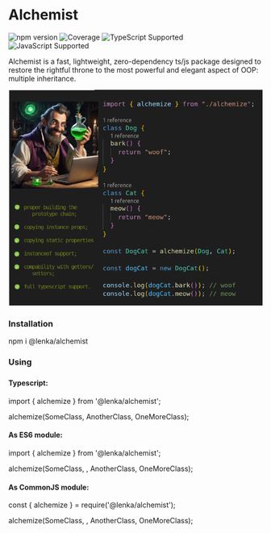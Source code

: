 # Alchemist

![npm version](https://img.shields.io/npm/v/@elenka/alchemist)
![Coverage](https://img.shields.io/badge/Coverage-90.00%25-brightgreen)
![TypeScript Supported](https://img.shields.io/badge/TypeScript-%3E%3D4.0-blue)
![JavaScript Supported](https://img.shields.io/badge/JavaScript-ES6+-yellow)

Alchemist is a fast, lightweight, zero-dependency ts/js package designed to restore the rightful throne to the most powerful and elegant aspect of OOP: multiple inheritance.

<img src="docs/res/alchemist-730.png" alt="Alchemist Image" width="730">
<h3>Installation</h3>
npm i @lenka/alchemist
<h3>Using<h3>
<h4>Typescript:</h4>
import { alchemize } from '@lenka/alchemist';

alchemize(SomeClass, AnotherClass, OneMoreClass);

<h4>As ES6 module:</h4>
import { alchemize } from '@lenka/alchemist';

alchemize(SomeClass, , AnotherClass, OneMoreClass);

<h4>As CommonJS module:</h4>
const { alchemize } = require('@lenka/alchemist');

alchemize(SomeClass, , AnotherClass, OneMoreClass);
